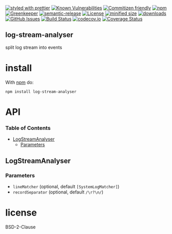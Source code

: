 [![styled with prettier](https://img.shields.io/badge/styled_with-prettier-ff69b4.svg)](https://github.com/prettier/prettier)
[![Known Vulnerabilities](https://snyk.io/test/github/arlac77/log-stream-analyser/badge.svg)](https://snyk.io/test/github/arlac77/log-stream-analyser)
[![Commitizen friendly](https://img.shields.io/badge/commitizen-friendly-brightgreen.svg)](http://commitizen.github.io/cz-cli/)
[![npm](https://img.shields.io/npm/v/log-stream-analyser.svg)](https://www.npmjs.com/package/log-stream-analyser)
[![Greenkeeper](https://badges.greenkeeper.io/arlac77/log-stream-analyser.svg)](https://greenkeeper.io/)
[![semantic-release](https://img.shields.io/badge/%20%20%F0%9F%93%A6%F0%9F%9A%80-semantic--release-e10079.svg)](https://github.com/arlac77/log-stream-analyser)
[![License](https://img.shields.io/badge/License-BSD%203--Clause-blue.svg)](https://opensource.org/licenses/BSD-3-Clause)
[![minified size](https://badgen.net/bundlephobia/min/log-stream-analyser)](https://bundlephobia.com/result?p=log-stream-analyser)
[![downloads](http://img.shields.io/npm/dm/log-stream-analyser.svg?style=flat-square)](https://npmjs.org/package/log-stream-analyser)
[![GitHub Issues](https://img.shields.io/github/issues/arlac77/log-stream-analyser.svg?style=flat-square)](https://github.com/arlac77/log-stream-analyser/issues)
[![Build Status](https://secure.travis-ci.org/arlac77/log-stream-analyser.png)](http://travis-ci.org/arlac77/log-stream-analyser)
[![codecov.io](http://codecov.io/github/arlac77/log-stream-analyser/coverage.svg?branch=master)](http://codecov.io/github/arlac77/log-stream-analyser?branch=master)
[![Coverage Status](https://coveralls.io/repos/arlac77/log-stream-analyser/badge.svg)](https://coveralls.io/r/arlac77/log-stream-analyser)

## log-stream-analyser

split log stream into events

# install

With [npm](http://npmjs.org) do:

```shell
npm install log-stream-analyser
```

# API

<!-- Generated by documentation.js. Update this documentation by updating the source code. -->

### Table of Contents

-   [LogStreamAnalyser](#logstreamanalyser)
    -   [Parameters](#parameters)

## LogStreamAnalyser

### Parameters

-   `lineMatcher`   (optional, default `[SystemLogMatcher]`)
-   `recordSeparator`   (optional, default `/\r?\n/`)

# license

BSD-2-Clause
